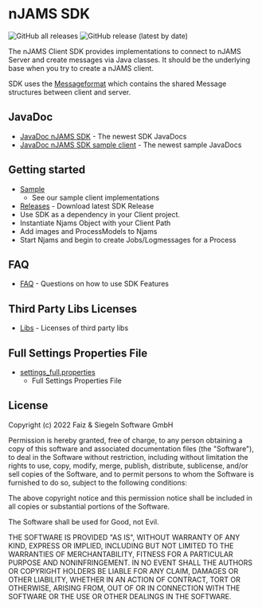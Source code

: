 # nJAMS SDK

![GitHub all releases](https://img.shields.io/github/downloads/IntegrationMatters/njams-sdk/total)
![GitHub release (latest by date)](https://img.shields.io/github/v/release/Integrationmatters/njams-sdk)

The nJAMS Client SDK provides implementations to connect to nJAMS Server and create messages via Java classes. It should
be the underlying base when you try to create a nJAMS client.

SDK uses the [Messageformat](https://github.com/IntegrationMatters/njams-messageformat) which contains the shared
Message structures between client and server.

## JavaDoc

* [JavaDoc nJAMS SDK](https://integrationmatters.github.io/njams-sdk/index-njams-sdk.html) - The newest SDK JavaDocs
* [JavaDoc nJAMS SDK sample client](https://integrationmatters.github.io/njams-sdk/index-njams-sdk-sample-client.html) -
  The newest sample JavaDocs

## Getting started

* [Sample](https://github.com/IntegrationMatters/njams-sdk/tree/master/njams-sdk-sample-client/src/main/java/com/faizsiegeln/test)
    - See our sample client implementations
* [Releases](https://github.com/IntegrationMatters/njams-sdk/releases) - Download latest SDK Release
* Use SDK as a dependency in your Client project.
* Instantiate Njams Object with your Client Path
* Add images and ProcessModels to Njams
* Start Njams and begin to create Jobs/Logmessages for a Process

## FAQ

* [FAQ](https://github.com/IntegrationMatters/njams-sdk/wiki/FAQ) - Questions on how to use SDK Features

## Third Party Libs Licenses

* [Libs](https://github.com/IntegrationMatters/njams-sdk/blob/master/njams-sdk/src/license/THIRD-PARTY.txt) - Licenses
  of third party libs

## Full Settings Properties File

* [settings_full.properties](https://github.com/IntegrationMatters/njams-sdk/blob/master//njams-sdk-sample-client/src/main/resources/settings_full.properties)
    - Full Settings Properties File

## License

Copyright (c) 2022 Faiz & Siegeln Software GmbH

Permission is hereby granted, free of charge, to any person obtaining a copy of this software and associated
documentation files (the "Software"),
to deal in the Software without restriction, including without limitation the rights to use, copy, modify, merge,
publish, distribute, sublicense,
and/or sell copies of the Software, and to permit persons to whom the Software is furnished to do so, subject to the
following conditions:

The above copyright notice and this permission notice shall be included in all copies or substantial portions of the
Software.

The Software shall be used for Good, not Evil.

THE SOFTWARE IS PROVIDED "AS IS", WITHOUT WARRANTY OF ANY KIND, EXPRESS OR IMPLIED, INCLUDING BUT NOT LIMITED TO THE
WARRANTIES OF MERCHANTABILITY,
FITNESS FOR A PARTICULAR PURPOSE AND NONINFRINGEMENT. IN NO EVENT SHALL THE AUTHORS OR COPYRIGHT HOLDERS BE LIABLE FOR
ANY CLAIM, DAMAGES OR OTHER
LIABILITY, WHETHER IN AN ACTION OF CONTRACT, TORT OR OTHERWISE, ARISING FROM, OUT OF OR IN CONNECTION WITH THE SOFTWARE
OR THE USE OR OTHER DEALINGS
IN THE SOFTWARE.
